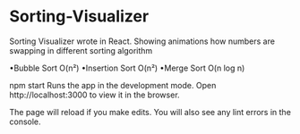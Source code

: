 # Sorting-Visualizer
Sorting Visualizer wrote in React. Showing animations how numbers are swapping in different sorting algorithm

•Bubble Sort         O(n²) 
•Insertion Sort      O(n²)
•Merge Sort          O(n log n)

npm start
Runs the app in the development mode.
Open http://localhost:3000 to view it in the browser.

The page will reload if you make edits.
You will also see any lint errors in the console.

